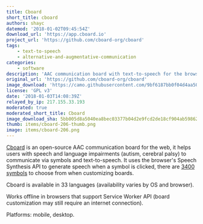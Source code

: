 ```yaml
---
title: Cboard
short_title: cboard
authors: shayc
datemod: '2018-01-02T09:45:54Z'
download_url: 'https://app.cboard.io'
project_url: 'https://github.com/cboard-org/cboard'
tags:
    - text-to-speech
    - alternative-and-augmentative-communication
categories:
    - software
description: 'AAC communication board with text-to-speech for the browser'
original_url: 'https://github.com/cboard-org/cboard'
image_download: 'https://camo.githubusercontent.com/9bf6187bb0f04d4aa504adea19dc200cc2c308ef/68747470733a2f2f692e696d6775722e636f6d2f6565483963554d2e6a7067'
license: 'GPL v3'
date: '2018-01-03T14:08:39Z'
relayed_by_ip: 217.155.33.193
moderated: true
moderated_short_title: Cboard
image_download_sha: 5bb005d8a5040ea8bec03377b04d2e9fcd2de18cf904ab59862dbd69c348405b
thumb: items/cboard-206-thumb.png
image: items/cboard-206.png
---
```

[Cboard](https://www.cboard.io/) is an open-source AAC communication board for the web, it helps users with speech and language impairments (autism, cerebral palsy) to communicate via symbols and text-to-speech.
It uses the browser's Speech Synthesis API to generate speech when a symbol is clicked, there are [3400 symbols](https://github.com/straight-street/mulberry-symbols) to choose from when customizing boards.

Cboard is available in 33 languages (availability varies by OS and browser).

Works offline in browsers that support Service Worker API (board customization may still require an internet connection).

Platforms: mobile, desktop.
